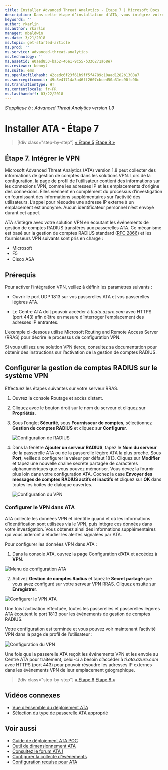 ```yaml
---
title: Installer Advanced Threat Analytics - Étape 7 | Microsoft Docs
description: Dans cette étape d’installation d’ATA, vous intégrez votre VPN.
keywords: ''
author: rkarlin
ms.author: rkarlin
manager: mbaldwin
ms.date: 3/21/2018
ms.topic: get-started-article
ms.prod: ''
ms.service: advanced-threat-analytics
ms.technology: ''
ms.assetid: e0aed853-ba52-46e1-9c55-b336271a68e7
ms.reviewer: bennyl
ms.suite: ems
ms.openlocfilehash: 42cedc6f23f61b9ff5f4789c10aad1282b1308a7
ms.sourcegitcommit: 49c3e41714a5a46ff2607cbced50a31ec90fc90c
ms.translationtype: HT
ms.contentlocale: fr-FR
ms.lasthandoff: 03/22/2018
---
```

*S’applique à : Advanced Threat Analytics version 1.9*



# <a name="install-ata---step-7"></a>Installer ATA - Étape 7

>[!div class="step-by-step"]
[« Étape 5](install-ata-step5.md)
[Étape 8 »](install-ata-step7.md)

## <a name="step-7-integrate-vpn"></a>Étape 7. Intégrer le VPN

Microsoft Advanced Threat Analytics (ATA) version 1.8 peut collecter des informations de gestion de comptes dans les solutions VPN. Lors de la configuration, la page de profil de l’utilisateur contient des informations sur les connexions VPN, comme les adresses IP et les emplacements d’origine des connexions. Elles viennent en complément du processus d’investigation en fournissant des informations supplémentaires sur l’activité des utilisateurs. L’appel pour résoudre une adresse IP externe à un emplacement est anonyme. Aucun identificateur personnel n’est envoyé durant cet appel.

ATA s’intègre avec votre solution VPN en écoutant les événements de gestion de comptes RADIUS transférés aux passerelles ATA. Ce mécanisme est basé sur la gestion de comptes RADIUS standard ([RFC 2866](https://tools.ietf.org/html/rfc2866)) et les fournisseurs VPN suivants sont pris en charge :

-   Microsoft
-   F5
-   Cisco ASA

## <a name="prerequisites"></a>Prérequis

Pour activer l’intégration VPN, veillez à définir les paramètres suivants :

-   Ouvrir le port UDP 1813 sur vos passerelles ATA et vos passerelles légères ATA.

-   Le Centre ATA doit pouvoir accéder à *ti.ata.azure.com* avec HTTPS (port 443) afin d’être en mesure d’interroger l’emplacement des adresses IP entrantes.

L’exemple ci-dessous utilise Microsoft Routing and Remote Access Server (RRAS) pour décrire le processus de configuration VPN.

Si vous utilisez une solution VPN tierce, consultez sa documentation pour obtenir des instructions sur l’activation de la gestion de comptes RADIUS.

## <a name="configure-radius-accounting-on-the-vpn-system"></a>Configurer la gestion de comptes RADIUS sur le système VPN

Effectuez les étapes suivantes sur votre serveur RRAS.
 
1.  Ouvrez la console Routage et accès distant.
2.  Cliquez avec le bouton droit sur le nom du serveur et cliquez sur **Propriétés**.
3.  Sous l’onglet **Sécurité**, sous **Fournisseur de comptes**, sélectionnez **Gestion de comptes RADIUS** et cliquez sur **Configurer**.

    ![Configuration de RADIUS](./media/radius-setup.png)

4.  Dans la fenêtre **Ajouter un serveur RADIUS**, tapez le **Nom du serveur** de la passerelle ATA ou de la passerelle légère ATA la plus proche. Sous **Port**, veillez à configurer la valeur par défaut 1813. Cliquez sur **Modifier** et tapez une nouvelle chaîne secrète partagée de caractères alphanumériques que vous pouvez mémoriser. Vous devez la fournir plus loin dans votre configuration ATA. Cochez la case **Envoyer des messages de comptes RADIUS actifs et inactifs** et cliquez sur **OK** dans toutes les boîtes de dialogue ouvertes.
 
     ![Configuration du VPN](./media/vpn-set-accounting.png)
     
### <a name="configure-vpn-in-ata"></a>Configurer le VPN dans ATA

ATA collecte les données VPN et identifie quand et où les informations d’identification sont utilisées via le VPN, puis intègre ces données dans votre investigation. Vous obtenez ainsi des informations supplémentaires qui vous aideront à étudier les alertes signalées par ATA.

Pour configurer les données VPN dans ATA :

1.  Dans la console ATA, ouvrez la page Configuration d’ATA et accédez à **VPN**.
 
  ![Menu de configuration ATA](./media/config-menu.png)

2.  Activez **Gestion de comptes Radius** et tapez le **Secret partagé** que vous avez configuré sur votre serveur VPN RRAS. Cliquez ensuite sur **Enregistrer**.
 

  ![Configurer le VPN ATA](./media/vpn.png)


Une fois l’activation effectuée, toutes les passerelles et passerelles légères ATA écoutent le port 1813 pour les événements de gestion de comptes RADIUS. 

Votre configuration est terminée et vous pouvez voir maintenant l’activité VPN dans la page de profil de l’utilisateur :
 
   ![Configuration du VPN](./media/vpn-user.png)

Une fois que la passerelle ATA reçoit les événements VPN et les envoie au Centre ATA pour traitement, celui-ci a besoin d’accéder à *ti.ata.azure.com* avec HTTPS (port 443) pour pouvoir résoudre les adresses IP externes dans les événements VPN de leur emplacement géographique.




>[!div class="step-by-step"]
[« Étape 6](install-ata-step5.md)
[Étape 8 »](install-ata-step7.md)



## <a name="related-videos"></a>Vidéos connexes
- [Vue d’ensemble du déploiement ATA](https://channel9.msdn.com/Shows/Microsoft-Security/Overview-of-ATA-Deployment-in-10-Minutes)
- [Sélection du type de passerelle ATA approprié](https://channel9.msdn.com/Shows/Microsoft-Security/ATA-Deployment-Choose-the-Right-Gateway-Type)


## <a name="see-also"></a>Voir aussi
- [Guide de déploiement ATA POC](http://aka.ms/atapoc)
- [Outil de dimensionnement ATA](http://aka.ms/aatpsizingtool)
- [Consultez le forum ATA !](https://social.technet.microsoft.com/Forums/security/home?forum=mata)
- [Configurer la collecte d’événements](configure-event-collection.md)
- [Configuration requise pour ATA](ata-prerequisites.md)

